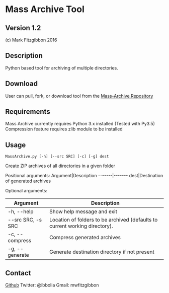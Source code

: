 Mass Archive Tool
=================
Version 1.2
-----------
(c) Mark Fitzgibbon 2016

Description
-----------
Python based tool for archiving of multiple directories.

Download
--------
User can pull, fork, or download tool from the [Mass-Archive Repository](https://github.com/ibbolia/Mass-Archive)


Requirements
------------
Mass Archive currently requires Python 3.x installed (Tested with Py3.5)
Compression feature requires zlib module to be installed


Usage
-----
    MassArchive.py [-h] [--src SRC] [-c] [-g] dest

Create ZIP archives of all directories in a given folder

Positional arguments:
Argument|Description
-------|-------
dest|Destination of generated archives

Optional arguments:

Argument|Description
-------|-------
-h, --help|Show help message and exit
--src SRC, -s SRC|Location of folders to be archived (defaults to current working directory).
-c, --compress|Compress generated archives
-g, --generate|Generate destination directory if not present

Contact
-------
[Github](https://github.com/ibbolia)
Twitter: @ibbolia
Gmail: mwfitzgibbon